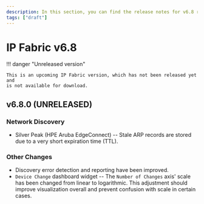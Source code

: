 ```yaml
---
description: In this section, you can find the release notes for v6.8 releases.
tags: ["draft"]
---
```


# IP Fabric v6.8

!!! danger "Unreleased version"

    This is an upcoming IP Fabric version, which has not been released yet and
    is not available for download.

## v6.8.0 (UNRELEASED)

### Network Discovery

- Silver Peak (HPE Aruba EdgeConnect) -- Stale ARP records are stored due to a
  very short expiration time (TTL).

### Other Changes

- Discovery error detection and reporting have been improved.
- `Device Change` dashboard widget -- The `Number of Changes` axis' scale has
  been changed from linear to logarithmic. This adjustment should improve
  visualization overall and prevent confusion with scale in certain cases.

